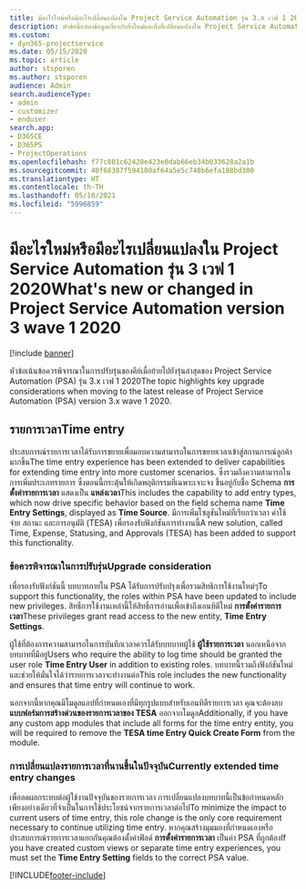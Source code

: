 ```yaml
---
title: มีอะไรใหม่หรือมีอะไรเปลี่ยนแปลงใน Project Service Automation รุ่น 3.x เวฟ 1 2020
description: หัวข้อนี้แสดงข้อมูลเกี่ยวกับสิ่งใหม่และสิ่งที่เปลี่ยนแปลงใน Project Service Automation รุ่น 3 เวฟ 1 2020
ms.custom:
- dyn365-projectservice
ms.date: 05/15/2020
ms.topic: article
author: stsporen
ms.author: stsporen
audience: Admin
search.audienceType:
- admin
- customizer
- enduser
search.app:
- D365CE
- D365PS
- ProjectOperations
ms.openlocfilehash: f77c881c62428e423e0dab66eb34b033628a2a1b
ms.sourcegitcommit: 40f68387f594180af64a5e5c748b6efa188bd300
ms.translationtype: HT
ms.contentlocale: th-TH
ms.lasthandoff: 05/10/2021
ms.locfileid: "5996859"
---
```

# <a name="whats-new-or-changed-in-project-service-automation-version-3-wave-1-2020"></a><span data-ttu-id="dfffe-103">มีอะไรใหม่หรือมีอะไรเปลี่ยนแปลงใน Project Service Automation รุ่น 3 เวฟ 1 2020</span><span class="sxs-lookup"><span data-stu-id="dfffe-103">What's new or changed in Project Service Automation version 3 wave 1 2020</span></span>

[!include [banner](../includes/psa-now-project-operations.md)]

<span data-ttu-id="dfffe-104">หัวข้อเน้นข้อควรพิจารณาในการปรับรุ่นของคีย์เมื่อย้ายไปยังรุ่นล่าสุดของ Project Service Automation (PSA) รุ่น 3.x เวฟ 1 2020</span><span class="sxs-lookup"><span data-stu-id="dfffe-104">The topic highlights key upgrade considerations when moving to the latest release of Project Service Automation (PSA) version 3.x wave 1 2020.</span></span>

## <a name="time-entry"></a><span data-ttu-id="dfffe-105">รายการเวลา</span><span class="sxs-lookup"><span data-stu-id="dfffe-105">Time entry</span></span>
<span data-ttu-id="dfffe-106">ประสบการณ์รายการเวลาได้รับการขยายเพื่อมอบความสามารถในการขยายเวลาเข้าสู่สถานการณ์ลูกค้ามากขึ้น</span><span class="sxs-lookup"><span data-stu-id="dfffe-106">The time entry experience has been extended to deliver capabilities for extending time entry into more customer scenarios.</span></span> <span data-ttu-id="dfffe-107">ซึ่งรวมถึงความสามารถในการเพิ่มประเภทรายการ ซึ่งตอนนี้กระตุ้นให้เกิดพฤติกรรมที่เฉพาะเจาะจง ขึ้นอยู่กับชื่อ Schema **การตั้งค่ารายการเวลา** แสดงเป็น **แหล่งเวลา**</span><span class="sxs-lookup"><span data-stu-id="dfffe-107">This includes the capability to add entry types, which now drive specific behavior based on the field schema name **Time Entry Settings**, displayed as **Time Source**.</span></span> <span data-ttu-id="dfffe-108">มีการเพิ่มโซลูชันใหม่ที่เรียกว่าเวลา ค่าใช้จ่าย สถานะ และการอนุมัติ (TESA) เพื่อรองรับฟังก์ชันการทำงานนี้</span><span class="sxs-lookup"><span data-stu-id="dfffe-108">A new solution, called Time, Expense, Statusing, and Approvals (TESA) has been added to support this functionality.</span></span>

### <a name="upgrade-consideration"></a><span data-ttu-id="dfffe-109">ข้อควรพิจารณาในการปรับรุ่น</span><span class="sxs-lookup"><span data-stu-id="dfffe-109">Upgrade consideration</span></span>
<span data-ttu-id="dfffe-110">เพื่อรองรับฟังก์ชันนี้ บทบาทภายใน PSA ได้รับการปรับปรุงเพื่อรวมสิทธิการใช้งานใหม่ๆ</span><span class="sxs-lookup"><span data-stu-id="dfffe-110">To support this functionality, the roles within PSA have been updated to include new privileges.</span></span> <span data-ttu-id="dfffe-111">สิทธิ์การใช้งานเหล่านี้ให้สิทธิ์การอ่านเพื่อเข้าถึงเอนทิตีใหม่ **การตั้งค่ารายการเวลา**</span><span class="sxs-lookup"><span data-stu-id="dfffe-111">These privileges grant read access to the new entity, **Time Entry Settings**.</span></span>

<span data-ttu-id="dfffe-112">ผู้ใช้ที่ต้องการความสามารถในการบันทึกเวลาควรได้รับบทบาทผู้ใช้ **ผู้ใช้รายการเวลา** นอกเหนือจากบทบาทที่มีอยู่</span><span class="sxs-lookup"><span data-stu-id="dfffe-112">Users who require the ability to log time should be granted the user role **Time Entry User** in addition to existing roles.</span></span> <span data-ttu-id="dfffe-113">บทบาทนี้รวมถึงฟังก์ชันใหม่และช่วยให้มั่นใจได้ว่ารายการเวลาจะทำงานต่อ</span><span class="sxs-lookup"><span data-stu-id="dfffe-113">This role includes the new functionality and ensures that time entry will continue to work.</span></span>

<span data-ttu-id="dfffe-114">นอกจากนี้หากคุณมีโมดูลแอปที่กำหนดเองที่มีทุกรูปแบบสำหรับเอนทิตีรายการเวลา คุณจะต้องลบ **แบบฟอร์มการสร้างด่วนของรายการเวลาของ TESA** ออกจากโมดูล</span><span class="sxs-lookup"><span data-stu-id="dfffe-114">Additionally, if you have any custom app modules that include all forms for the time entry entity, you will be required to remove the **TESA time Entry Quick Create Form** from the module.</span></span>

### <a name="currently-extended-time-entry-changes"></a><span data-ttu-id="dfffe-115">การเปลี่ยนแปลงรายการเวลาที่นานขึ้นในปัจจุบัน</span><span class="sxs-lookup"><span data-stu-id="dfffe-115">Currently extended time entry changes</span></span>
<span data-ttu-id="dfffe-116">เพื่อลดผลกระทบต่อผู้ใช้งานปัจจุบันของรายการเวลา การเปลี่ยนแปลงบทบาทนี้เป็นข้อกำหนดหลักเพียงอย่างเดียวที่จำเป็นในการใช้ประโยชน์จากรายการเวลาต่อไป</span><span class="sxs-lookup"><span data-stu-id="dfffe-116">To minimize the impact to current users of time entry, this role change is the only core requirement necessary to continue utilizing time entry.</span></span> <span data-ttu-id="dfffe-117">หากคุณสร้างมุมมองที่กำหนดเองหรือประสบการณ์รายการเวลาแยกกันคุณต้องตั้งค่าฟิลด์ **การตั้งค่ารายการเวลา** เป็นค่า PSA ที่ถูกต้อง</span><span class="sxs-lookup"><span data-stu-id="dfffe-117">If you have created custom views or separate time entry experiences, you must set the **Time Entry Setting** fields to the correct PSA value.</span></span>


[!INCLUDE[footer-include](../includes/footer-banner.md)]
